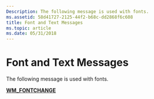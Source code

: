 ```yaml
---
Description: The following message is used with fonts.
ms.assetid: 58d41727-2125-44f2-b68c-dd2868f6c608
title: Font and Text Messages
ms.topic: article
ms.date: 05/31/2018
---
```


# Font and Text Messages

The following message is used with fonts.

[**WM\_FONTCHANGE**](wm-fontchange.md)

 

 



